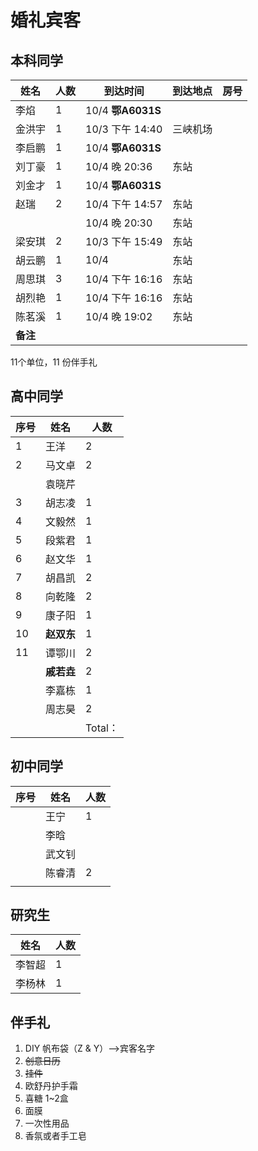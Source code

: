# 婚礼宾客

## 本科同学

| 姓名     | 人数 | 到达时间                | 到达地点 | 房号 |
| -------- | ---- | ----------------------- | -------- | ---- |
| 李焰     | 1    | 10/4   **鄂A6031S**     |          |      |
| 金洪宇   | 1    | 10/3    下午   14:40    | 三峡机场 |      |
| 李启鹏   | 1    | 10/4   **鄂A6031S**     |          |      |
| 刘丁豪   | 1    | 10/4    晚        20:36 | 东站     |      |
| 刘金才   | 1    | 10/4    **鄂A6031S**    |          |      |
| 赵瑞     | 2    | 10/4   下午   14:57     | 东站     |      |
|          |      | 10/4    晚       20:30  | 东站     |      |
| 梁安琪   | 2    | 10/3   下午   15:49     | 东站     |      |
| 胡云鹏   | 1    | 10/4                    | 东站     |      |
| 周思琪   | 3    | 10/4  下午    16:16     | 东站     |      |
| 胡烈艳   | 1    | 10/4  下午    16:16     | 东站     |      |
| 陈茗溪   | 1    | 10/4  晚         19:02  | 东站     |      |
| **备注** |      |                         |          |      |

11个单位，11 份伴手礼

## 高中同学



| 序号 | 姓名       | 人数    |
| ---- | ---------- | ------- |
| 1    | 王洋       | 2       |
| 2    | 马文卓     | 2       |
|      | 袁晓芹     |         |
| 3    | 胡志凌     | 1       |
| 4    | 文毅然     | 1       |
| 5    | 段紫君     | 1       |
| 6    | 赵文华     | 1       |
| 7    | 胡昌凯     | 2       |
| 8    | 向乾隆     | 2       |
| 9    | 康子阳     | 1       |
| 10   | **赵双东** | 1       |
| 11   | 谭鄂川     | 2       |
|      | **戚若垚** | 2       |
|      | 李嘉栋     | 1       |
|      | 周志昊     | 2       |
|      |            | Total： |



## 初中同学

| 序号 | 姓名   | 人数 |
| ---- | ------ | ---- |
|      | 王宁   | 1    |
|      | 李晗   |      |
|      | 武文钊 |      |
|      | 陈睿清 | 2    |
|      |        |      |



## 研究生

| 姓名   | 人数 |
| ------ | ---- |
| 李智超 | 1    |
| 李杨林 | 1    |



## 伴手礼

1. DIY 帆布袋（Z & Y）-->宾客名字
2. ~~创意日历~~
3. ~~挂件~~
4. 欧舒丹护手霜
5. 喜糖 1~2盒
6. 面膜
7. 一次性用品
8. 香氛或者手工皂
